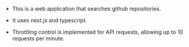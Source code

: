 - This is a web application that searches github repositories.

- It uses next.js and typescript.

- Throttling control is implemented for API requests, allowing up to 10 requests per minute.